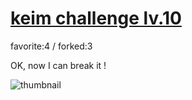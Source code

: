 # [keim challenge lv.10](http://fl.corge.net/c/SkZ9)

favorite:4 / forked:3

OK, now I can break it !

![thumbnail](./thumbnail.jpg)
